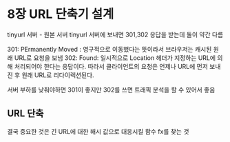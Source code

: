 # 8장 URL 단축기 설계

tinyurl 서버 - 원본 서버
tinyurl 서버에 보내면 301,302 응답을 받는데 둘이 약간 다름

301: PErmanently Moved : 영구적으로 이동했다는 뜻이라서 브라우저는 캐시된 원래 URL로 요청을 보냄
302: Found: 일시적으로 Location 헤더가 지정하는 URL에 의해 처리되어야 한다는 응답이다. 따라서 클라이언트의 요청은 언제나 URL에 먼저 보내진 후 원래 URL로 리다이렉션된다.

서버 부하를 낮춰야하면 301이 좋지만 302를 쓰면 트래픽 분석을 할 수 있어서 좋음

## URL 단축

결국 중요한 것은 긴 URL에 대한 해시 값으로 대응시킬 함수 fx를 찾는 것

